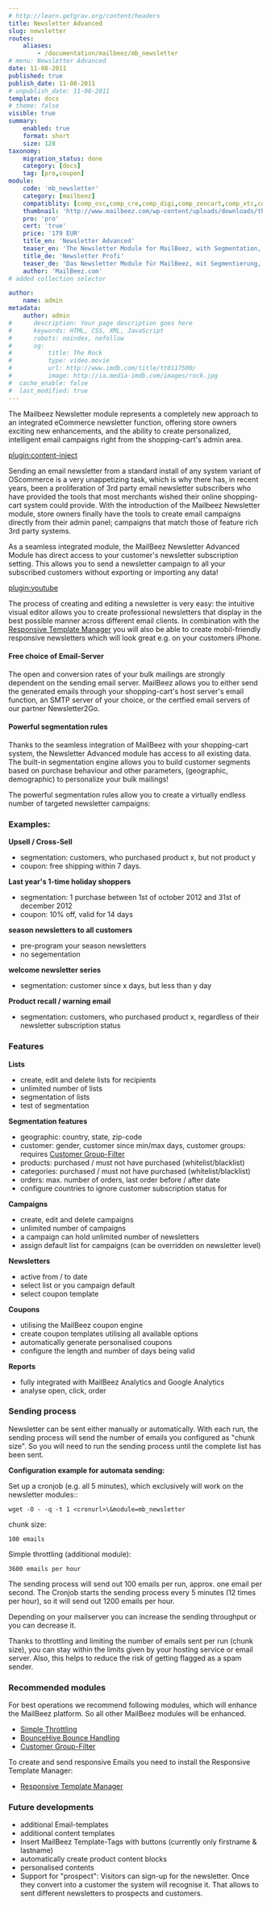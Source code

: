 ```yaml
---
# http://learn.getgrav.org/content/headers
title: Newsletter Advanced
slug: newsletter
routes:
    aliases:
        - /documentation/mailbeez/mb_newsletter
# menu: Newsletter Advanced
date: 11-08-2011
published: true
publish_date: 11-08-2011
# unpublish_date: 11-08-2011
template: docs
# theme: false
visible: true
summary:
    enabled: true
    format: short
    size: 128
taxonomy:
    migration_status: done
    category: [docs]
    tag: [pro,coupon]
module:
    code: 'mb_newsletter'
    category: [mailbeez]
    compatiblity: [comp_osc,comp_cre,comp_digi,comp_zencart,comp_xtc,comp_gambio]
    thumbnail: 'http://www.mailbeez.com/wp-content/uploads/downloads/thumbnails/2011/10/icon_32.png'
    pro: 'pro'
    cert: 'true'
    price: '179 EUR'
    title_en: 'Newsletter Advanced'
    teaser_en: 'The Newsletter Module for MailBeez, with Segmentation, Coupons and more'
    title_de: 'Newsletter Profi'
    teaser_de: 'Das Newsletter Module für MailBeez, mit Segmentierung, Gutscheinen und mehr'
    author: 'MailBeez.com'
# added collection selector

author:
    name: admin
metadata:
    author: admin
#      description: Your page description goes here
#      keywords: HTML, CSS, XML, JavaScript
#      robots: noindex, nofollow
#      og:
#          title: The Rock
#          type: video.movie
#          url: http://www.imdb.com/title/tt0117500/
#          image: http://ia.media-imdb.com/images/rock.jpg
#  cache_enable: false
#  last_modified: true
---
```


The Mailbeez Newsletter module represents a completely new approach to an integrated eCommerce newsletter function, offering store owners exciting new enhancements, and the ability to create personalized, intelligent email campaigns right from the shopping-cart's admin area.

[plugin:content-inject](/content_blocks/pro_responsive_template)

Sending an email newsletter from a standard install of any system variant of OScommerce is a very unappetizing task, which is why there has, in recent years, been a proliferation of 3rd party email newsletter subscribers who have provided the tools that most merchants wished their online shopping-cart system could provide. With the introduction of the Mailbeez Newsletter module, store owners finally have the tools to create email campaigns directly from their admin panel; campaigns that match those of feature rich 3rd party systems.

As a seamless integrated module, the MailBeez Newsletter Advanced Module has direct access to your customer's newsletter subscription setting. This allows you to send a newsletter campaign to all your subscribed customers without exporting or importing any data!

[plugin:youtube](https://www.youtube.com/watch?v=Azs3fV7MD60)    


The process of creating and editing a newsletter is very easy: the intuitive visual editor allows you to create professional newsletters that display in the best possible manner across different email clients. In combination with the [Responsive Template Manager](/documentation/configbeez/config_tmplmngr/) you will also be able to create mobil-friendly responsive newsletters which will look great e.g. on your customers iPhone.



#### Free choice of Email-Server

The open and conversion rates of your bulk mailings are strongly dependent on the sending email server. MailBeez allows you to either send the generated emails through your shopping-cart's host server's email function, an SMTP server of your choice, or the certfied email servers of our partner Newsletter2Go.



#### Powerful segmentation rules

Thanks to the seamless integration of MailBeez with your shopping-cart system, the Newsletter Advanced module has access to all existing data. The built-in segmentation engine allows you to build customer segments based on purchase behaviour and other parameters, (geographic, demographic) to personalize your bulk mailings!

The powerful segmentation rules allow you to create a virtually endless number of targeted newsletter campaigns:


### Examples:


**Upsell / Cross-Sell**

- segmentation: customers, who purchased product x, but not product y
- coupon: free shipping within 7 days.


**Last year's 1-time holiday shoppers**

- segmentation: 1 purchase between 1st of october 2012 and 31st of december 2012
- coupon: 10% off, valid for 14 days


**season newsletters to all customers**

- pre-program your season newsletters
- no segementation

**welcome newsletter series**

- segmentation: customer since x days, but less than y day

**Product recall / warning email**

- segmentation: customers, who purchased product x, regardless of their newsletter subscription status


### Features

**Lists**

- create, edit and delete lists for recipients
- unlimited number of lists
- segmentation of lists
- test of segmentation

**Segmentation features**

- geographic: country, state, zip-code
- customer: gender, customer since min/max days, customer groups: requires [Customer Group-Filter](/documentation/mailbeez/filter_check_group/)
- products: purchased / must not have purchased (whitelist/blacklist)
- categories: purchased / must not have purchased (whitelist/blacklist)
- orders: max. number of orders, last order before / after date
- configure countries to ignore customer subscription status for

**Campaigns**

- create, edit and delete campaigns
- unlimited number of campaigns
- a campaign can hold unlimited number of newsletters
- assign default list for campaigns (can be overridden on newsletter level)

**Newsletters**

- active from / to date
- select list or you campaign default
- select coupon template

**Coupons**

- utilising the MailBeez coupon engine
- create coupon templates utilising all available options
- automatically generate personalised coupons
- configure the length and number of days being valid

**Reports**

- fully integrated with MailBeez Analytics and Google Analytics
- analyse open, click, order

### Sending process

Newsletter can be sent either manually or automatically. With each run, the sending process will send the number of emails you configured as "chunk size". So you will need to run the sending process until the complete list has been sent.

**Configuration example for automata sending:**

Set up a cronjob (e.g. all 5 minutes), which exclusively will work on the newsletter modules::

 
    wget -O - -q -t 1 <cronurl>\&module=mb_newsletter


chunk size:

 
    100 emails


Simple throttling (additional module):

 
    3600 emails per hour


The sending process will send out 100 emails per run, approx. one email per second. The Cronjob starts the sending process every 5 minutes (12 times per hour), so it will send out 1200 emails per hour.

Depending on your mailserver you can increase the sending throughput or you can decrease it.

Thanks to throttling and limiting the number of emails sent per run (chunk size), you can stay within the limits given by your hosting service or email server. Also, this helps to reduce the risk of getting flagged as a spam sender.

### Recommended modules

For best operations we recommend following modules, which will enhance the MailBeez platform. So all other MailBeez modules will be enhanced.

- [Simple Throttling](/documentation/mailbeez/filter_do_throttling_simple)
- [BounceHive Bounce Handling](/documentation/configbeez/config_bouncehive_advanced)
- [Customer Group-Filter](/documentation/mailbeez/filter_check_group/)

To create and send responsive Emails you need to install the Responsive Template Manager:

- [Responsive Template Manager](/documentation/configbeez/config_tmplmngr/)

### Future developments

- additional Email-templates
- additional content templates
- Insert MailBeez Template-Tags with buttons (currently only firstname & lastname)
- automatically create product content blocks
- personalised contents
- Support for "prospect": Visitors can sign-up for the newsletter. Once they convert into a customer the system will recognise it. That allows to sent different newsletters to prospects and customers.
